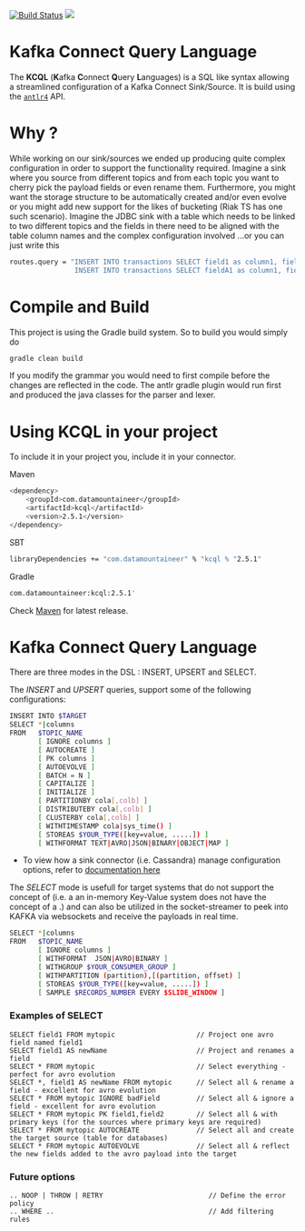 [![Build Status](https://travis-ci.org/Landoop/kafka-connect-query-language.svg?branch=master)](https://travis-ci.org/Landoop/kafka-connect-query-language)
[<img src="https://img.shields.io/badge/latest%20release-v2.5.1-blue.svg?label=latest%20release"/>](http://search.maven.org/#search%7Cga%7C1%7Cg%3A%22com.datamountaineer%22%20AND%20a%3A%22kcql%22)


# Kafka Connect Query Language

The **KCQL** (**K**afka **C**onnect **Q**uery **L**anguages) is a SQL like syntax allowing a streamlined configuration of a Kafka Connect Sink/Source. It is build using the <a href="https://github.com/antlr/grammars-v4">`antlr4`</a> API.

# Why ?

While working on our sink/sources we ended up producing quite complex configuration in order to support the functionality required. Imagine a sink where you source from different topics and from each topic you want to cherry pick the payload fields or even rename them. Furthermore, you might want the storage structure to be automatically created and/or even evolve or you might add new support for the likes of bucketing (Riak TS has one such scenario). Imagine the JDBC sink with a table which needs to be linked to two different topics and the fields in there need to be aligned with the table column names and the complex configuration involved ...or you can just write this

```bash
routes.query = "INSERT INTO transactions SELECT field1 as column1, field2 as column2, field3 FROM topic_A;
                INSERT INTO transactions SELECT fieldA1 as column1, fieldA2 as column2, fieldC FROM topic_B;"
```

# Compile and Build
This project is using the Gradle build system. So to build you would simply do
```bash
gradle clean build
```
If you modify the grammar you would need to first compile before the changes are reflected in the code. The antlr gradle plugin would run first and produced the java classes
for the parser and lexer.

# Using KCQL in your project 
To include it in your project you, include it in your connector.

Maven
```bash
<dependency>
	<groupId>com.datamountaineer</groupId>
	<artifactId>kcql</artifactId>
	<version>2.5.1</version>
</dependency>
```

SBT
```bash
libraryDependencies += "com.datamountaineer" % "kcql % "2.5.1"
```

Gradle
```bash
com.datamountaineer:kcql:2.5.1'
```

Check <a href="http://search.maven.org/#search%7Cga%7C1%7Ca%3A%22kcql%22">Maven</a> for latest release.


# Kafka Connect Query Language 

There are three modes in the DSL : INSERT, UPSERT and SELECT.

The *INSERT* and *UPSERT* queries, support some of the following configurations:

```bash
INSERT INTO $TARGET 
SELECT *|columns 
FROM   $TOPIC_NAME 
       [ IGNORE columns ]
       [ AUTOCREATE ]
       [ PK columns ]
       [ AUTOEVOLVE ]
       [ BATCH = N ]
       [ CAPITALIZE ]
       [ INITIALIZE ]
       [ PARTITIONBY cola[,colb] ]
       [ DISTRIBUTEBY cola[,colb] ]
       [ CLUSTERBY cola[,colb] ]
       [ WITHTIMESTAMP cola|sys_time() ]
       [ STOREAS $YOUR_TYPE([key=value, .....]) ]
       [ WITHFORMAT TEXT|AVRO|JSON|BINARY|OBJECT|MAP ]
```

* To view how a sink connector (i.e. Cassandra) manage configuration options, refer to
<a href="http://docs.datamountaineer.com/en/latest/connectors.html">documentation here</a>

The *SELECT* mode is usefull for target systems that do not support the concept of <namespace> (i.e. a an in-memory
Key-Value system does not have the concept of a <database>.<table>) and can also be utilized in the socket-streamer
to peek into KAFKA via websockets and receive the payloads in real time.

```bash
SELECT *|columns 
FROM   $TOPIC_NAME 
       [ IGNORE columns ]
       [ WITHFORMAT  JSON|AVRO|BINARY ]
       [ WITHGROUP $YOUR_CONSUMER_GROUP ]
       [ WITHPARTITION (partition),[(partition, offset) ]
       [ STOREAS $YOUR_TYPE([key=value, .....]) ]
       [ SAMPLE $RECORDS_NUMBER EVERY $SLIDE_WINDOW ]
```

### Examples of SELECT

    SELECT field1 FROM mytopic                    // Project one avro field named field1
    SELECT field1 AS newName                      // Project and renames a field
    SELECT * FROM mytopic                         // Select everything - perfect for avro evolution
    SELECT *, field1 AS newName FROM mytopic      // Select all & rename a field - excellent for avro evolution
    SELECT * FROM mytopic IGNORE badField         // Select all & ignore a field - excellent for avro evolution
    SELECT * FROM mytopic PK field1,field2        // Select all & with primary keys (for the sources where primary keys are required)
    SELECT * FROM mytopic AUTOCREATE              // Select all and create the target source (table for databases)
    SELECT * FROM mytopic AUTOEVOLVE              // Select all & reflect the new fields added to the avro payload into the target

### Future options

    .. NOOP | THROW | RETRY                          // Define the error policy 
    .. WHERE ..                                      // Add filtering rules
  
